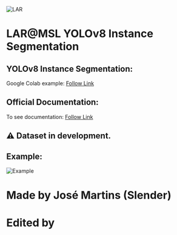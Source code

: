 ![LAR](https://github.com/MSL-LAR-MinhoTeam/2TDP/blob/main/Images/git_msl_YOLO.png)
# LAR@MSL YOLOv8 Instance Segmentation

## YOLOv8 Instance Segmentation:
Google Colab example: [Follow Link](https://colab.research.google.com/gist/josecomartins/8091faa58b21a951b12658f64687b8e6/msl_yolov8.ipynb)

## Official Documentation:
To see documentation: [Follow Link](https://docs.ultralytics.com/)

## ⚠️ Dataset in development.


## Example:
![Example](https://github.com/MSL-LAR-MinhoTeam/2TDP/blob/main/Yolo/example.jpg)

# Made by José Martins (Slender)
# Edited by 
